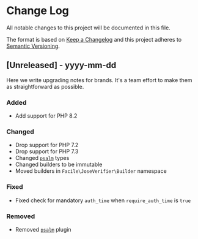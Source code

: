 # Change Log
All notable changes to this project will be documented in this file.

The format is based on [Keep a Changelog](http://keepachangelog.com/)
and this project adheres to [Semantic Versioning](http://semver.org/).

## [Unreleased] - yyyy-mm-dd

Here we write upgrading notes for brands. It's a team effort to make them as
straightforward as possible.

### Added
- Add support for PHP 8.2

### Changed
- Drop support for PHP 7.2
- Drop support for PHP 7.3
- Changed [`psalm`](https://psalm.dev) types
- Changed builders to be immutable
- Moved builders in `Facile\JoseVerifier\Builder` namespace

### Fixed
- Fixed check for mandatory `auth_time` when `require_auth_time` is `true`

### Removed
- Removed [`psalm`](https://psalm.dev) plugin
